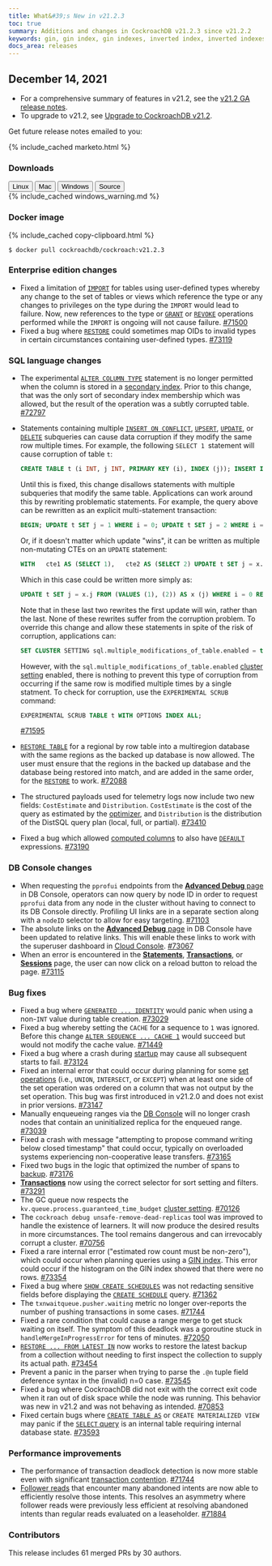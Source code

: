 ```yaml
---
title: What&#39;s New in v21.2.3
toc: true
summary: Additions and changes in CockroachDB v21.2.3 since v21.2.2
keywords: gin, gin index, gin indexes, inverted index, inverted indexes, accelerated index, accelerated indexes
docs_area: releases 
---
```


## December 14, 2021

- For a comprehensive summary of features in v21.2, see the [v21.2 GA release notes](v21.2.0.html).
- To upgrade to v21.2, see [Upgrade to CockroachDB v21.2](../v21.2/upgrade-cockroach-version.html).

Get future release notes emailed to you:

{%  include_cached marketo.html %}

### Downloads

<div id="os-tabs" class="filters clearfix">
    <a href="https://binaries.cockroachdb.com/cockroach-v21.2.3.linux-amd64.tgz"><button id="linux" class="filter-button" data-scope="linux" data-eventcategory="linux-binary-release-notes">Linux</button></a>
    <a href="https://binaries.cockroachdb.com/cockroach-v21.2.3.darwin-10.9-amd64.tgz"><button id="mac" class="filter-button" data-scope="mac" data-eventcategory="mac-binary-release-notes">Mac</button></a>
    <a href="https://binaries.cockroachdb.com/cockroach-v21.2.3.windows-6.2-amd64.zip"><button id="windows" class="filter-button" data-scope="windows" data-eventcategory="windows-binary-release-notes">Windows</button></a>
    <a href="https://binaries.cockroachdb.com/cockroach-v21.2.3.src.tgz"><button id="source" class="filter-button" data-scope="source" data-eventcategory="source-release-notes">Source</button></a>
</div>

<section class="filter-content" data-scope="windows">
{%  include_cached windows_warning.md %}
</section>

### Docker image

{%  include_cached copy-clipboard.html %}
~~~shell
$ docker pull cockroachdb/cockroach:v21.2.3
~~~

### Enterprise edition changes

- Fixed a limitation of [`IMPORT`](../v21.2/import.html) for tables using user-defined types whereby any change to the set of tables or views which reference the type or any changes to privileges on the type during the `IMPORT` would lead to failure. Now, new references to the type or [`GRANT`](../v21.2/grant.html) or [`REVOKE`](../v21.2/revoke.html) operations performed while the `IMPORT` is ongoing will not cause failure. [#71500][#71500]
- Fixed a bug where [`RESTORE`](../v21.2/restore.html) could sometimes map OIDs to invalid types in certain circumstances containing user-defined types. [#73119][#73119]

### SQL language changes

- The experimental [`ALTER COLUMN TYPE`](../v21.2/alter-column.html#altering-column-data-types) statement is no longer permitted when the column is stored in a [secondary index](../v21.2/schema-design-indexes.html). Prior to this change, that was the only sort of secondary index membership which was allowed, but the result of the operation was a subtly corrupted table. [#72797][#72797]
- Statements containing multiple [`INSERT ON CONFLICT`](../v21.2/update-data.html#use-insert-on-conflict), [`UPSERT`](../v21.2/upsert.html), [`UPDATE`](../v21.2/update.html), or [`DELETE`](../v21.2/delete.html) subqueries can cause data corruption if they modify the same row multiple times. For example, the following `SELECT 1 `statement will cause corruption of table `t`:

    ~~~ sql
    CREATE TABLE t (i INT, j INT, PRIMARY KEY (i), INDEX (j)); INSERT INTO t VALUES (0, 0); WITH   cte1 AS (UPDATE t SET j = 1 WHERE i = 0 RETURNING *),   cte2 AS (UPDATE t SET j = 2 WHERE i = 0 RETURNING *) SELECT 1;
    ~~~

    Until this is fixed, this change disallows statements with multiple subqueries that modify the same table. Applications can work around this by rewriting problematic statements. For example, the query above can be rewritten as an explicit multi-statement transaction:

    ~~~ sql
    BEGIN; UPDATE t SET j = 1 WHERE i = 0; UPDATE t SET j = 2 WHERE i = 0; SELECT 1; COMMIT;
    ~~~

    Or, if it doesn't matter which update "wins", it can be written as multiple non-mutating CTEs on an `UPDATE` statement:

    ~~~ sql
    WITH   cte1 AS (SELECT 1),   cte2 AS (SELECT 2) UPDATE t SET j = x.j FROM (SELECT * FROM cte1 UNION ALL SELECT * FROM cte2) AS x (j) WHERE i = 0 RETURNING 1;
    ~~~

    Which in this case could be written more simply as:

    ~~~ sql
    UPDATE t SET j = x.j FROM (VALUES (1), (2)) AS x (j) WHERE i = 0 RETURNING 1;
    ~~~

    Note that in these last two rewrites the first update will win, rather than the last. None of these rewrites suffer from the corruption problem. To override this change and allow these statements in spite of the risk of corruption, applications can:

    ~~~sql
    SET CLUSTER SETTING sql.multiple_modifications_of_table.enabled = true
    ~~~

    However, with the `sql.multiple_modifications_of_table.enabled` [cluster setting](../v21.2/cluster-settings.html) enabled, there is nothing to prevent this type of corruption from occurring if the same row is modified multiple times by a single statment. To check for corruption, use the `EXPERIMENTAL SCRUB` command:

    ~~~ sql
    EXPERIMENTAL SCRUB TABLE t WITH OPTIONS INDEX ALL;
    ~~~

    [#71595][#71595]

- [`RESTORE TABLE`](../v21.2/restore.html) for a regional by row table into a multiregion database with the same regions as the backed up database is now allowed. The user must ensure that the regions in the backed up database and the database being restored into match, and are added in the same order, for the [`RESTORE`](../v21.2/restore.html) to work. [#72088][#72088]
- The structured payloads used for telemetry logs now include two new fields: `CostEstimate` and `Distribution`. `CostEstimate` is the cost of the query as estimated by the [optimizer](../v21.2/cost-based-optimizer.html), and `Distribution` is the distribution of the DistSQL query plan (local, full, or partial). [#73410][#73410]
- Fixed a bug which allowed [computed columns](../v21.2/computed-columns.html) to also have [`DEFAULT`](../v21.2/default-value.html) expressions. [#73190][#73190]

### DB Console changes

- When requesting the `pprofui` endpoints from the [**Advanced Debug** page](../v21.2/ui-debug-pages.html) in DB Console, operators can now query by node ID in order to request `pprofui` data from any node in the cluster without having to connect to its DB Console directly. Profiling UI links are in a separate section along with a `nodeID` selector to allow for easy targeting. [#71103][#71103]
- The absolute links on the [**Advanced Debug** page](../v21.2/ui-debug-pages.html) in DB Console have been updated to relative links. This will enable these links to work with the superuser dashboard in [Cloud Console](https://cockroachlabs.cloud). [#73067][#73067]
- When an error is encountered in the [**Statements**](../v21.2/ui-statements-page.html), [**Transactions**](../v21.2/ui-transactions-page.html), or [**Sessions**](../v21.2/ui-sessions-page.html) page, the user can now click on a reload button to reload the page. [#73115][#73115]

### Bug fixes

- Fixed a bug where [`GENERATED ... IDENTITY`](../v21.2/create-table.html#identity-columns) would panic when using a non-`INT` value during table creation. [#73029][#73029]
- Fixed a bug whereby setting the `CACHE` for a sequence to `1` was ignored. Before this change [`ALTER SEQUENCE ... CACHE 1`](../v21.2/alter-sequence.html) would succeed but would not modify the cache value. [#71449][#71449]
- Fixed a bug where a crash during [startup](../v21.2/cockroach-start.html) may cause all subsequent starts to fail. [#73124][#73124]
- Fixed an internal error that could occur during planning for some [set operations](../v21.2/selection-queries.html#set-operations) (i.e., `UNION`, `INTERSECT`, or `EXCEPT`) when at least one side of the set operation was ordered on a column that was not output by the set operation. This bug was first introduced in v21.2.0 and does not exist in prior versions. [#73147][#73147]
- Manually enqueueing ranges via the [DB Console](../v21.2/ui-overview.html) will no longer crash nodes that contain an uninitialized replica for the enqueued range. [#73039][#73039]
- Fixed a crash with message "attempting to propose command writing below closed timestamp" that could occur, typically on overloaded systems experiencing non-cooperative lease transfers. [#73165][#73165]
- Fixed two bugs in the logic that optimized the number of spans to [backup](../v21.2/backup.html). [#73176][#73176]
- [**Transactions**](../v21.2/ui-transactions-page.html) now using the correct selector for sort setting and filters. [#73291][#73291]
- The GC queue now respects the `kv.queue.process.guaranteed_time_budget` [cluster setting](../v21.2/cluster-settings.html). [#70126][#70126]
- The `cockroach debug unsafe-remove-dead-replicas` tool was improved to handle the existence of learners. It will now produce the desired results in more circumstances. The tool remains dangerous and can irrevocably corrupt a cluster. [#70756][#70756]
- Fixed a rare internal error ("estimated row count must be non-zero"), which could occur when planning queries using a [GIN index](../v21.2/inverted-indexes.html). This error could occur if the histogram on the GIN index showed that there were no rows. [#73354][#73354]
- Fixed a bug where [`SHOW CREATE SCHEDULES`](../v21.2/show-create-schedule.html) was not redacting sensitive fields before displaying the [`CREATE SCHEDULE`](../v21.2/create-schedule-for-backup.html) query. [#71362][#71362]
- The `txnwaitqueue.pusher.waiting` metric no longer over-reports the number of pushing transactions in some cases. [#71744][#71744]
- Fixed a rare condition that could cause a range merge to get stuck waiting on itself. The symptom of this deadlock was a goroutine stuck in `handleMergeInProgressError` for tens of minutes. [#72050][#72050]
- [`RESTORE ... FROM LATEST IN`](../v21.2/restore.html) now works to restore the latest backup from a collection without needing to first inspect the collection to supply its actual path. [#73454][#73454]
- Prevent a panic in the parser when trying to parse the `.@n` tuple field deference syntax in the (invalid) n=0 case. [#73545][#73545]
- Fixed a bug where CockroachDB did not exit with the correct exit code when it ran out of disk space while the node was running. This behavior was new in v21.2 and was not behaving as intended. [#70853][#70853]
- Fixed certain bugs where [`CREATE TABLE AS`](../v21.2/create-table-as.html) or `CREATE MATERIALIZED VIEW` may panic if the [`SELECT` query](../v21.2/selection-queries.html) is an internal table requiring internal database state. [#73593][#73593]

### Performance improvements

- The performance of transaction deadlock detection is now more stable even with significant [transaction contention](../v21.2/transactions.html#transaction-contention). [#71744][#71744]
- [Follower reads](../v21.2/follower-reads.html) that encounter many abandoned intents are now able to efficiently resolve those intents. This resolves an asymmetry where follower reads were previously less efficient at resolving abandoned intents than regular reads evaluated on a leaseholder. [#71884][#71884]

### Contributors

This release includes 61 merged PRs by 30 authors.

[#70126]: https://github.com/cockroachdb/cockroach/pull/70126
[#70756]: https://github.com/cockroachdb/cockroach/pull/70756
[#70853]: https://github.com/cockroachdb/cockroach/pull/70853
[#71103]: https://github.com/cockroachdb/cockroach/pull/71103
[#71362]: https://github.com/cockroachdb/cockroach/pull/71362
[#71449]: https://github.com/cockroachdb/cockroach/pull/71449
[#71500]: https://github.com/cockroachdb/cockroach/pull/71500
[#71595]: https://github.com/cockroachdb/cockroach/pull/71595
[#71744]: https://github.com/cockroachdb/cockroach/pull/71744
[#71884]: https://github.com/cockroachdb/cockroach/pull/71884
[#72050]: https://github.com/cockroachdb/cockroach/pull/72050
[#72088]: https://github.com/cockroachdb/cockroach/pull/72088
[#72797]: https://github.com/cockroachdb/cockroach/pull/72797
[#73029]: https://github.com/cockroachdb/cockroach/pull/73029
[#73039]: https://github.com/cockroachdb/cockroach/pull/73039
[#73067]: https://github.com/cockroachdb/cockroach/pull/73067
[#73115]: https://github.com/cockroachdb/cockroach/pull/73115
[#73119]: https://github.com/cockroachdb/cockroach/pull/73119
[#73124]: https://github.com/cockroachdb/cockroach/pull/73124
[#73147]: https://github.com/cockroachdb/cockroach/pull/73147
[#73165]: https://github.com/cockroachdb/cockroach/pull/73165
[#73176]: https://github.com/cockroachdb/cockroach/pull/73176
[#73190]: https://github.com/cockroachdb/cockroach/pull/73190
[#73291]: https://github.com/cockroachdb/cockroach/pull/73291
[#73354]: https://github.com/cockroachdb/cockroach/pull/73354
[#73410]: https://github.com/cockroachdb/cockroach/pull/73410
[#73454]: https://github.com/cockroachdb/cockroach/pull/73454
[#73545]: https://github.com/cockroachdb/cockroach/pull/73545
[#73593]: https://github.com/cockroachdb/cockroach/pull/73593
